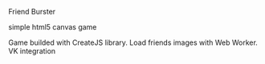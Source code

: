 Friend Burster

simple html5 canvas game

Game builded with CreateJS library.
Load friends images with Web Worker.
VK integration
